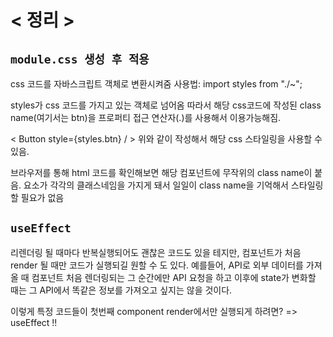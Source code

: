 # < 정리 >

## `module.css 생성 후 적용`

css 코드를 자바스크립트 객체로 변환시켜줌 사용법: import styles from "./~";

styles가 css 코드를 가지고 있는 객체로 넘어옴
따라서 해당 css코드에 작성된 class name(여기서는 btn)을 프로퍼티 접근 연산자(.)를 사용해서 이용가능해짐.

< Button style={styles.btn} / >
위와 같이 작성해서 해당 css 스타일링을 사용할 수 있음.

브라우저를 통해 html 코드를 확인해보면 해당 컴포넌트에 무작위의 class name이 붙음.
요소가 각각의 클래스네임을 가지게 돼서 일일이 class name을 기억해서 스타일링 할 필요가 없음

## `useEffect`

리렌더링 될 때마다 반복실행되어도 괜찮은 코드도 있을 테지만,
컴포넌트가 처음 render 될 때만 코드가 실행되길 원할 수 도 있다.
예를들어, API로 외부 데이터를 가져올 때 컴포넌트 처음 렌더링되는 그 순간에만
API 요청을 하고 이후에 state가 변화할 때는 그 API에서 똑같은 정보를 가져오고 싶지는 않을 것이다.

이렇게 특정 코드들이 첫번째 component render에서만 실행되게 하려면? => useEffect !!
